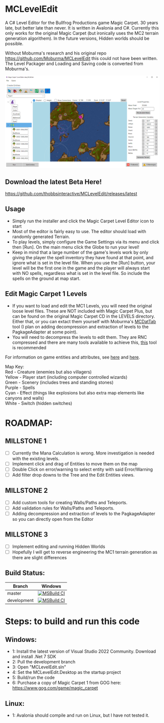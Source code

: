 # MCLevelEdit
A C# Level Editor for the Bullfrog Productions game Magic Carpet. 30 years late, but better late than never. It is written in Avalonia and C#. Currently this only works for the original Magic Carpet (but ironically uses the MC2 terrain generation algorithem). In the future versions, Hidden worlds should be possible.

Without Moburma's research and his original repo https://github.com/Moburma/MCLevelEdit this could not have been written. The Level Packager and Loading and Saving code is converted from Moburma's.

![Example Screenshot](MCLevelEdit.png)

## Download the latest Beta Here! ##
https://github.com/thobbsinteractive/MCLevelEdit/releases/latest

## Usage
* Simply run the installer and click the Magic Carpet Level Editor icon to start
* Most of the editor is fairly easy to use. The editor should load with randomly generated Terrain.
* To play levels, simply configure the Game Settings via its menu and click then [Run]. On the main menu click the Globe to run your level!
* Keep in mind that a large number of the game's levels work by only giving the player the spell inventory they have found at that point, and ignore what is set in the level file. When you use the [Run] button, your level will be the first one in the game and the player will always start with NO spells, regardless what is set in the level file. So include the spells on the ground at map start.

## Edit Magic Carpet 1 Levels
* If you want to load and edit the MC1 Levels, you will need the original loose level files. These are NOT included with Magic Carpet Plus, but can be found on the original Magic Carpet CD in the LEVELS directory. Either that, or you can extact them yourself with Moburma's [MCDatTab](https://github.com/Moburma/MCDatExtractor) tool (I plan on adding decompression and extraction of levels to the PagkageAdapter at some point).
* You will need to decompress the levels to edit them. They are RNC compressed and there are many tools available to achieve this, [this](https://github.com/lab313ru/rnc_propack_source) tool is recommended

For information on game entities and attributes, see [here](https://tcrf.net/Notes:Magic_Carpet_(DOS)) and [here](https://github.com/michaelhoward/MagicCarpetFileFormat/blob/master/magic%20carpet%20file%20format.txt).

Map Key:<br/>
Red - Creature (enemies but also villagers)<br/>
Yellow - Player start (including computer controlled wizards)<br/>
Green - Scenery (includes trees and standing stones)<br/>
Purple - Spells<br/>
Cyan - Effect (things like explosions but also extra map elements like canyons and walls)<br/>
White - Switch (hidden switches)<br/>

# ROADMAP:

## MILLSTONE 1
- [ ] Currently the Mana Calculation is wrong. More investigation is needed with the existing levels.
- [ ] Implement click and drag of Entities to move them on the map
- [ ] Double Click on error/warning to select entity with said Error/Warning
- [ ] Add filter drop downs to the Tree and the Edit Entities views.

## MILLSTONE 2
- [ ] Add custom tools for creating Walls/Paths and Teleports.
- [ ] Add validation rules for Walls/Paths and Teleports.
- [ ] Adding decompression and extraction of levels to the PagkageAdapter so you can directly open from the Editor

## MILLSTONE 3
- [ ] Implement editing and running Hidden Worlds
- [ ] Hopefully I will get to reverse engineering the MC1 terrain generation as there are slight differences

## Build Status:

|Branch|Windows|
|------|:-----:|
|master|[![MSBuild CI](https://github.com/thobbsinteractive/MCLevelEdit/actions/workflows/msbuild.yml/badge.svg?branch=master)](https://github.com/thobbsinteractive/MCLevelEdit/actions/workflows/msbuild.yml)
|development|[![MSBuild CI](https://github.com/thobbsinteractive/MCLevelEdit/actions/workflows/msbuild.yml/badge.svg?branch=development)](https://github.com/thobbsinteractive/MCLevelEdit/actions/workflows/msbuild.yml)

# Steps: to build and run this code #
## Windows:
- 1: Install the latest version of Visual Studio 2022 Community. Download and install .Net 7 SDK
- 2: Pull the development branch
- 3: Open "MCLevelEdit.sln"
- 4: Set the MCLevelEdit.Desktop as the startup project
- 5: Build/run the code
- 6: Purchase a copy of Magic Carpet 1 from GOG here: https://www.gog.com/game/magic_carpet

## Linux:
- 1: Avalonia should compile and run on Linux, but I have not tested it.

